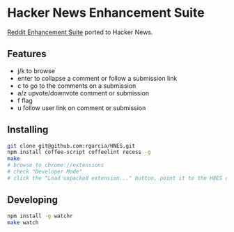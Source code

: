 # Hacker News Enhancement Suite

[Reddit Enhancement Suite](RHES) ported to Hacker News.

## Features

* j/k to browse
* enter to collapse a comment or follow a submission link
* c to go to the comments on a submission
* a/z upvote/downvote comment or submission
* f flag
* u follow user link on comment or submission

## Installing

```bash
git clone git@github.com:rgarcia/HNES.git
npm install coffee-script coffeelint recess -g
make
# browse to chrome://extensions
# check "Developer Mode"
# click the "Load unpacked extension..." button, point it to the HNES directory
```

## Developing

```bash
npm install -g watchr
make watch
```